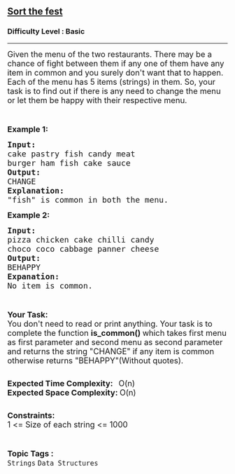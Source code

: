 <h2><a href="https://practice.geeksforgeeks.org/problems/sort-the-fest0016/1?page=4&difficulty[]=-1&category[]=Strings&sortBy=submissions">Sort the fest</a></h2><h3>Difficulty Level : Basic</h3><hr><div class="problems_problem_content__Xm_eO"><p><span style="font-size:18px">Given the menu of the two restaurants. There may be a chance of fight between them if any one of them have any item in common and you surely don't want that to happen. Each of the menu has 5 items (strings) in them.&nbsp;So, your task is to find out if there is&nbsp;any need to change the menu or let them be happy with their respective menu.</span></p>

<p>&nbsp;</p>

<p><span style="font-size:18px"><strong>Example 1:</strong></span></p>

<pre><strong><span style="font-size:18px">Input:
</span></strong><span style="font-size:18px">cake pastry fish candy meat
burger ham fish cake sauce</span>
<span style="font-size:18px"><strong>Output:</strong></span>
<span style="font-size:18px">CHANGE
</span><span style="font-size:18px"><strong>Explanation:
</strong></span><span style="font-size:18px">"fish" is common in both the menu.</span>
</pre>

<p><span style="font-size:18px"><strong>Example 2:</strong></span></p>

<pre><span style="font-size:18px"><strong>Input:
</strong>pizza chicken cake chilli candy
choco coco cabbage panner cheese</span>
<span style="font-size:18px"><strong>Output:</strong></span>
<span style="font-size:18px">BEHAPPY
<strong>Expanation:
</strong></span><span style="font-size:18px">No item is common.</span>
</pre>

<p>&nbsp;</p>

<p><span style="font-size:18px"><strong>Your Task:</strong></span><br>
<span style="font-size:18px">You don't need to read or print anything. Your task is to complete the function&nbsp;<strong>is_common()&nbsp;</strong>which takes first menu as first parameter and second menu as second parameter and returns the string "CHANGE" if any item is common otherwise&nbsp;returns "BEHAPPY"(Without quotes).</span><br>
&nbsp;</p>

<p><span style="font-size:18px"><strong>Expected Time Complexity:&nbsp; &nbsp;</strong>O(n)<br>
<strong>Expected Space Complexity:&nbsp;</strong>O(n)</span><br>
&nbsp;</p>

<p><span style="font-size:18px"><strong>Constraints:</strong></span><br>
<span style="font-size:18px">1 &lt;= Size of each string &lt;= 1000</span></p>
</div><br><p><span style=font-size:18px><strong>Topic Tags : </strong><br><code>Strings</code>&nbsp;<code>Data Structures</code>&nbsp;